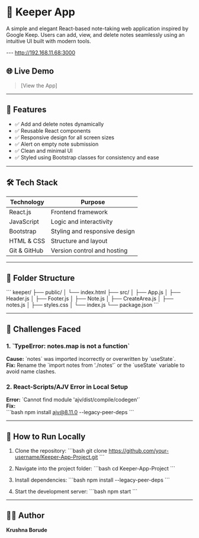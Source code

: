 
# 📝 Keeper App

A simple and elegant React-based note-taking web application inspired by Google Keep. Users can add, view, and delete notes seamlessly using an intuitive UI built with modern tools.

--- http://192.168.11.68:3000

## 🌐 Live Demo

> [View the App]

---

## 🚀 Features

- ✅ Add and delete notes dynamically  
- ✅ Reusable React components  
- ✅ Responsive design for all screen sizes  
- ✅ Alert on empty note submission  
- ✅ Clean and minimal UI  
- ✅ Styled using Bootstrap classes for consistency and ease

---

## 🛠️ Tech Stack

| Technology    | Purpose                        |
|---------------|--------------------------------|
| React.js      | Frontend framework             |
| JavaScript    | Logic and interactivity        |
| Bootstrap     | Styling and responsive design  |
| HTML & CSS    | Structure and layout           |
| Git & GitHub  | Version control and hosting    |

---

## 📁 Folder Structure

\`\`\`
keeper/
├── public/
│   └── index.html
├── src/
│   ├── App.js
│   ├── Header.js
│   ├── Footer.js
│   ├── Note.js
│   ├── CreateArea.js
│   ├── notes.js
│   ├── styles.css
│   └── index.js
└── package.json
\`\`\`

---

## 🧠 Challenges Faced

### 1. \`TypeError: notes.map is not a function\`
**Cause:** \`notes\` was imported incorrectly or overwritten by \`useState\`.  
**Fix:** Rename the \`import notes from './notes'\` or the \`useState\` variable to avoid name clashes.

### 2. React-Scripts/AJV Error in Local Setup  
**Error:** \`Cannot find module 'ajv/dist/compile/codegen'\`  
**Fix:**  
\`\`\`bash
npm install ajv@8.11.0 --legacy-peer-deps
\`\`\`

---

## 🧪 How to Run Locally

1. Clone the repository:
   \`\`\`bash
   git clone https://github.com/your-username/Keeper-App-Project.git
   \`\`\`

2. Navigate into the project folder:
   \`\`\`bash
   cd Keeper-App-Project
   \`\`\`

3. Install dependencies:
   \`\`\`bash
   npm install --legacy-peer-deps
   \`\`\`

4. Start the development server:
   \`\`\`bash
   npm start
   \`\`\`

---

## 🙋‍♂️ Author

**Krushna Borude**  

